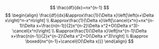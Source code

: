 $$
\frac{df}{dx}=nx^{n-1}
$$
$$
\begin{align}
\frac{df}{dx}&\approx\frac{1}{\Delta x}\left[\left(x+\Delta x\right)^n-x^n\right]
\\
&\approx\frac{1}{\Delta x}\left[\cancel{x^n}+nx^{n-1}\Delta x+\frac{n(n-1)}{2}x^{n-2}\Delta x^2+O(\Delta x^3)-\cancel{x^n}\right]
\\
&\approx\frac{1}{\Delta x}\left[nx^{n-1}\Delta x+\frac{n(n-1)}{2}x^{n-2}\Delta x^2+O(\Delta x^3)\right]
\\
&\approx \boxed{nx^{n-1}+\cancel{O(\Delta x)}}
\end{align}
$$
